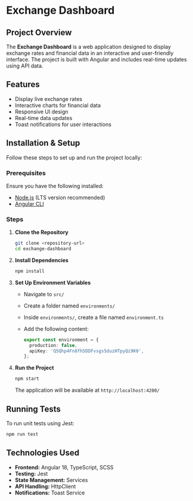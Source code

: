 # Exchange Dashboard

## Project Overview

The **Exchange Dashboard** is a web application designed to display exchange rates and financial data in an interactive and user-friendly interface. The project is built with Angular and includes real-time updates using API data.

## Features

- Display live exchange rates
- Interactive charts for financial data
- Responsive UI design
- Real-time data updates
- Toast notifications for user interactions

## Installation & Setup

Follow these steps to set up and run the project locally:

### Prerequisites

Ensure you have the following installed:

- [Node.js](https://nodejs.org/) (LTS version recommended)
- [Angular CLI](https://angular.io/cli)

### Steps

1. **Clone the Repository**

   ```sh
   git clone <repository-url>
   cd exchange-dashboard
   ```

2. **Install Dependencies**

   ```sh
   npm install
   ```

3. **Set Up Environment Variables**
   - Navigate to `src/`
   - Create a folder named `environments/`
   - Inside `environments/`, create a file named `environment.ts`
   - Add the following content:

     ```ts
     export const environment = {
       production: false,
       apiKey: 'Q5Qhp4Fn8fh5DDFvsgs5duzHTpyQi9K0',
     };
     ```

4. **Run the Project**

   ```sh
   npm start
   ```

   The application will be available at `http://localhost:4200/`

## Running Tests

To run unit tests using Jest:

```sh
npm run test
```

## Technologies Used

- **Frontend:** Angular 18, TypeScript, SCSS
- **Testing:** Jest
- **State Management:** Services
- **API Handling:** HttpClient
- **Notifications:** Toast Service
